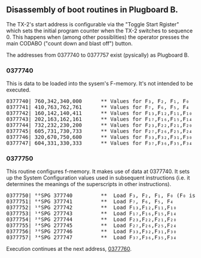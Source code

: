 ## Disassembly of boot routines in Plugboard B.

The TX-2's start address is configurable via the "Toggle Start
Rgister" which sets the initial program counter when the TX-2 switches
to sequence 0.  This happens when (among other possiblities) the
operator presses the main CODABO ("count down and blast off") button.

The addresses from 0377740 to 0377757 exist (pysically) as Plugboard
B.

### 0377740

This is data to be loaded into the sysem's F-memory.  It's not
intended to be executed.

<pre>
0377740| 760,342,340,000      ** Values for F₃, F₂, F₁, F₀
0377741| 410,763,762,761      ** Values for F₇, F₆, F₅, F₄
0377742| 160,142,140,411      ** Values for F₁₃,F₁₂,F₁₁,F₁₀
0377743| 202,163,162,161      ** Values for F₁₇,F₁₆,F₁₅,F₁₄
0377744| 732,232,230,200      ** Values for F₂₃,F₂₂,F₂₁,F₂₀
0377745| 605,731,730,733      ** Values for F₂₇,F₂₆,F₂₅,F₂₄
0377746| 320,670,750,600      ** Values for F₃₃,F₃₂,F₃₁,F₃₀
0377747| 604,331,330,333      ** Values for F₃₇,F₃₆,F₃₅,F₃₄
</pre>

### 0377750

This routine configures f-memory.  It makes use of data at 0377740.
It sets up the System Configuration values used in subsequent
instructions (i.e. it determines the meanings of the superscripts in
other instructions).

<pre>
0377750| ⁰⁰SPG 377740         **  Load F₃, F₂, F₁, F₀ (F₀ is always 0 anyway)
0377751| ⁰⁴SPG 377741         **  Load F₇, F₆, F₅, F₄
0377752| ¹⁰SPG 277742         **  Load F₁₃,F₁₂,F₁₁,F₁₀
0377753| ¹⁴SPG 277743         **  Load F₁₇,F₁₆,F₁₅,F₁₄
0377754| ²⁰SPG 277744         **  Load F₂₃,F₂₂,F₂₁,F₂₀
0377755| ²⁴SPG 277745         **  Load F₂₇,F₂₆,F₂₅,F₂₄
0377756| ³⁰SPG 277746         **  Load F₃₃,F₃₂,F₃₁,F₃₀
0377757| ³⁴SPG 277747         **  Load F₃₇,F₃₆,F₃₅,F₃₄
</pre>

Execution continues at the next address, [0377760](plugboard-A#0377760).
